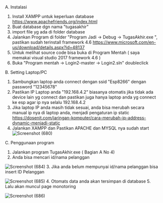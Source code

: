 A. Instalasi
1. Install XAMPP untuk keperluan database
	https://www.apachefriends.org/index.html
2. Buat database dgn nama "tugasakhir"
3. import file yg ada di folder database
4. Jalankan Program di folder "Program Jadi -> Debug -> TugasAkhir.exe ", pastikan sudah terinstall framework 4.6
	https://www.microsoft.com/en-us/download/details.aspx?id=48137
5. Untuk melihat source code bisa buka di Program Mentah ( saya memakai visual studio 2017 framework 4.6 )
6. Buka "Program mentah -> Login2-master -> Login2.sln" doubleclick

B. Setting Laptop/PC
1. Sambungkan laptop anda connect dengan ssid "Esp8266" dengan password "12345678"
2. Pastikan IP Laptop anda "192.168.4.2" biasanya otomatis jika tidak ada device lain yg connect dan pastikan juga hanya laptop anda yg connect ke esp agar ip nya selalu 192.168.4.2
3. Jika laptop IP anda masih tidak sesuai, anda bisa merubah secara manual ip nya di laptop anda, menjadi pengaturan ip static
	https://dosenit.com/jaringan-komputer/cara-merubah-ip-address-dynamic-menjadi-static
4. Jalankan XAMPP dan Pastikan APACHE dan MYSQL nya sudah start
![Screenshot (680)](https://user-images.githubusercontent.com/42825443/83310568-b06ba600-a236-11ea-9cff-da31e9eb7358.png)

C. Penggunaan program
1. Jalankan program TugasAkhir.exe ( Bagian A No 4)
2. Anda bisa mencari id/nama pelanggan

![Screenshot (684)](https://user-images.githubusercontent.com/42825443/83311405-4ef90680-a239-11ea-8167-d618012cfeb0.png)
3. Jika anda belum mempunyai id/nama pelanggan bisa insert ID Pelanggan

![Screenshot (685)](https://user-images.githubusercontent.com/42825443/83311413-57e9d800-a239-11ea-949c-e5235f1271bd.png)
4. Otomats data anda akan tersimpan di database
5. Lalu akan muncul page monotoring

![Screenshot (686)](https://user-images.githubusercontent.com/42825443/83311429-633d0380-a239-11ea-95e8-eedc73bf0103.png)


